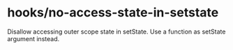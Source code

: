 # hooks/no-access-state-in-setstate

Disallow accessing outer scope state in setState. Use a function as setState argument instead.
